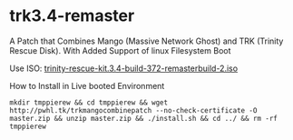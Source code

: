 # trk3.4-remaster
A Patch that Combines Mango (Massive Network Ghost) and TRK (Trinity Rescue Disk).
With Added Support of linux Filesystem Boot

Use ISO: [trinity-rescue-kit.3.4-build-372-remasterbuild-2.iso](https://mega.co.nz/#!WUkhnDqb!2D-cz4iNDLSty2QDYGqJlDF9tWbKegGMd3KaqkIh_NE)

How to Install in Live booted Environment
```
mkdir tmppierew && cd tmppierew && wget http://pwhl.tk/trkmangocombinepatch --no-check-certificate -O master.zip && unzip master.zip && ./install.sh && cd ../ && rm -rf tmppierew
```
